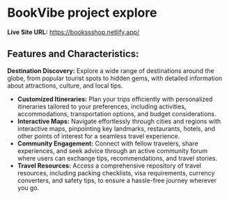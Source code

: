 # BookVibe project explore

**Live Site URL:** https://bookssshop.netlify.app/

## Features and Characteristics:

 **Destination Discovery:** Explore a wide range of destinations around the globe, from popular tourist spots to hidden gems, with detailed information about attractions, culture, and local tips.
- **Customized Itineraries:** Plan your trips efficiently with personalized itineraries tailored to your preferences, including activities, accommodations, transportation options, and budget considerations.
- **Interactive Maps:** Navigate effortlessly through cities and regions with interactive maps, pinpointing key landmarks, restaurants, hotels, and other points of interest for a seamless travel experience.
- **Community Engagement:** Connect with fellow travelers, share experiences, and seek advice through an active community forum where users can exchange tips, recommendations, and travel stories.
- **Travel Resources:** Access a comprehensive repository of travel resources, including packing checklists, visa requirements, currency converters, and safety tips, to ensure a hassle-free journey wherever you go.
